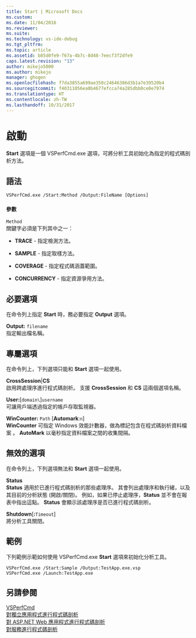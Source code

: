 ```yaml
---
title: Start | Microsoft Docs
ms.custom: 
ms.date: 11/04/2016
ms.reviewer: 
ms.suite: 
ms.technology: vs-ide-debug
ms.tgt_pltfrm: 
ms.topic: article
ms.assetid: b85d0fe9-f67a-4b7c-8d48-7eecf3f2dfe9
caps.latest.revision: "13"
author: mikejo5000
ms.author: mikejo
manager: ghogen
ms.openlocfilehash: f7da3855a699ae350c24646386d3b1a7e39520b4
ms.sourcegitcommit: f40311056ea0b4677efcca74a285dbb0ce0e7974
ms.translationtype: HT
ms.contentlocale: zh-TW
ms.lasthandoff: 10/31/2017
---
```

# <a name="start"></a>啟動
**Start** 選項是一個 VSPerfCmd.exe 選項，可將分析工具初始化為指定的程式碼剖析方法。  
  
## <a name="syntax"></a>語法  
  
```  
VSPerfCmd.exe /Start:Method /Output:FileName [Options]  
```  
  
#### <a name="parameters"></a>參數  
 `Method`  
 關鍵字必須是下列其中之一：  
  
-   **TRACE** - 指定檢測方法。  
  
-   **SAMPLE** - 指定取樣方法。  
  
-   **COVERAGE** - 指定程式碼涵蓋範圍。  
  
-   **CONCURRENCY** - 指定資源爭用方法。  
  
## <a name="required-options"></a>必要選項  
 在命令列上指定 **Start** 時，務必要指定 **Output** 選項。  
  
 **Output:** `filename`  
 指定輸出檔名稱。  
  
## <a name="exclusive-options"></a>專屬選項  
 在命令列上，下列選項只能和 **Start** 選項一起使用。  
  
 **CrossSession**&#124;**CS**  
 啟用跨處理序進行程式碼剖析。 支援 **CrossSession** 和 **CS** 這兩個選項名稱。  
  
 **User:**[`domain\`]`username`  
 可讓用戶端透過指定的帳戶存取監視器。  
  
 **WinCounter:** `Path` [**Automark**:`n`]  
 **WinCounter** 可指定 Windows 效能計數器，做為標記包含在程式碼剖析資料檔案 。 **AutoMark** 以毫秒指定資料檔案之間的收集間隔。  
  
## <a name="invalid-options"></a>無效的選項  
 在命令列上，下列選項無法和 **Start** 選項一起使用。  
  
 **Status**  
 **Status** 適用於已進行程式碼剖析的那些處理序。 其會列出處理序和執行緒，以及其目前的分析狀態 (開啟/關閉)。 例如，如果已停止處理序，**Status** 並不會在報表中指出這點。 **Status** 會顯示該處理序是否已進行程式碼剖析。  
  
 **Shutdown**[**:**`Timeout`]  
 將分析工具關閉。  
  
## <a name="example"></a>範例  
 下列範例示範如何使用 VSPerfCmd.exe **Start** 選項來初始化分析工具。  
  
```  
VSPerfCmd.exe /Start:Sample /Output:TestApp.exe.vsp  
VSPerfCmd.exe /Launch:TestApp.exe  
```  
  
## <a name="see-also"></a>另請參閱  
 [VSPerfCmd](../profiling/vsperfcmd.md)   
 [對獨立應用程式進行程式碼剖析](../profiling/command-line-profiling-of-stand-alone-applications.md)   
 [對 ASP.NET Web 應用程式進行程式碼剖析](../profiling/command-line-profiling-of-aspnet-web-applications.md)   
 [對服務進行程式碼剖析](../profiling/command-line-profiling-of-services.md)
